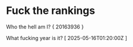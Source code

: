 # Fuck the rankings

Who the hell am I?
{ 20163936 }

What fucking year is it?
[ 2025-05-16T01:20:00Z ]
